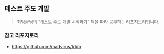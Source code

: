 ## 테스트 주도 개발 

> 최범균님의 "테스트 주도 개발 시작하기" 책을 따라 공부하는 리포지토리입니다. <br>

### 참고 리포지토리
* https://github.com/madvirus/tddb
